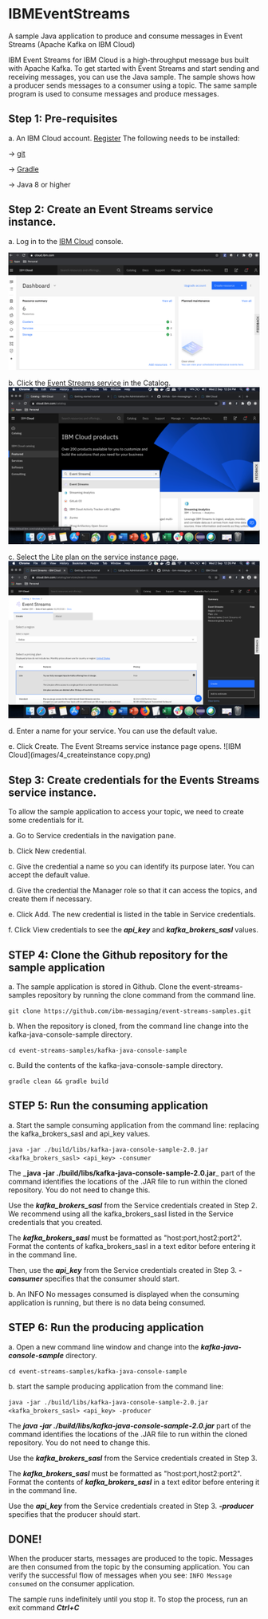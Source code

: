 # IBMEventStreams
A sample Java application to produce and consume messages in Event Streams (Apache Kafka on IBM Cloud)

IBM Event Streams for IBM Cloud is a high-throughput message bus built with Apache Kafka. To get started with Event Streams and start sending and receiving messages, you can use the Java sample. The sample shows how a producer sends messages to a consumer using a topic. The same sample program is used to consume messages and produce messages.

## Step 1: Pre-requisites
a. An IBM Cloud account. [Register](https://cloud.ibm.com/registration)
The following needs to be installed:

-> [git](https://git-scm.com/)

-> [Gradle](https://gradle.org/)

-> Java 8 or higher

## Step 2: Create an Event Streams service instance.

a. Log in to the [IBM Cloud](https://cloud.ibm.com/) console.

![IBM Cloud](images/1_cloudhome.png)

b. Click the [Event Streams service](https://cloud.ibm.com/catalog/services/event-streams) in the Catalog.
![IBM Cloud](images/2_catalog.png)

c. Select the Lite plan on the service instance page.
![IBM Cloud](images/3_createinstance.png)

d. Enter a name for your service. You can use the default value.

e. Click Create. The Event Streams service instance page opens.
![IBM Cloud](images/4_createinstance copy.png)

## Step 3: Create credentials for the Events Streams service instance.

To allow the sample application to access your topic, we need to create some credentials for it.

a. Go to Service credentials in the navigation pane.

b. Click New credential.

c. Give the credential a name so you can identify its purpose later. You can accept the default value.

d. Give the credential the Manager role so that it can access the topics, and create them if necessary.

e. Click Add. The new credential is listed in the table in Service credentials.

f. Click View credentials to see the **_api_key_** and **_kafka_brokers_sasl_** values.

## STEP 4: Clone the Github repository for the sample application

a. The sample application is stored in Github. Clone the event-streams-samples repository by running the clone command from the command line.

 `git clone https://github.com/ibm-messaging/event-streams-samples.git`

b. When the repository is cloned, from the command line change into the kafka-java-console-sample directory.

`cd event-streams-samples/kafka-java-console-sample`

c. Build the contents of the kafka-java-console-sample directory.

`gradle clean && gradle build`

## STEP 5: Run the consuming application

a. Start the sample consuming application from the command line: replacing the kafka_brokers_sasl and api_key values.

`java -jar ./build/libs/kafka-java-console-sample-2.0.jar <kafka_brokers_sasl> <api_key> -consumer`

The **_java -jar ./build/libs/kafka-java-console-sample-2.0.jar**_ part of the command identifies the locations of the .JAR file to run within the cloned repository. You do not need to change this.

Use the **_kafka_brokers_sasl_** from the Service credentials created in Step 2. We recommend using all the kafka_brokers_sasl listed in the Service credentials that you created.

The **_kafka_brokers_sasl_** must be formatted as "host:port,host2:port2".
Format the contents of kafka_brokers_sasl in a text editor before entering it in the command line.

Then, use the **_api_key_** from the Service credentials created in Step 3. **_-consumer_** specifies that the consumer should start.

b. An INFO No messages consumed is displayed when the consuming application is running, but there is no data being consumed.

## STEP 6: Run the producing application

a. Open a new command line window and change into the **_kafka-java-console-sample_** directory.

 `cd event-streams-samples/kafka-java-console-sample`
 
b. start the sample producing application from the command line: 

 `java -jar ./build/libs/kafka-java-console-sample-2.0.jar <kafka_brokers_sasl> <api_key> -producer`
 
The **_java -jar ./build/libs/kafka-java-console-sample-2.0.jar_** part of the command identifies the locations of the .JAR file to run within the cloned repository. You do not need to change this.

Use the **_kafka_brokers_sasl_** from the Service credentials created in Step 3. 

The **_kafka_brokers_sasl_** must be formatted as "host:port,host2:port2".
Format the contents of **_kafka_brokers_sasl_** in a text editor before entering it in the command line.

Use the **_api_key_** from the Service credentials created in Step 3. **_-producer_** specifies that the producer should start.


## DONE!
When the producer starts, messages are produced to the topic. Messages are then consumed from the topic by the consuming application. You can verify the successful flow of messages when you see:
 `INFO Message consumed` on the consumer application. 

The sample runs indefinitely until you stop it. To stop the process, run an exit command **_Ctrl+C_**



